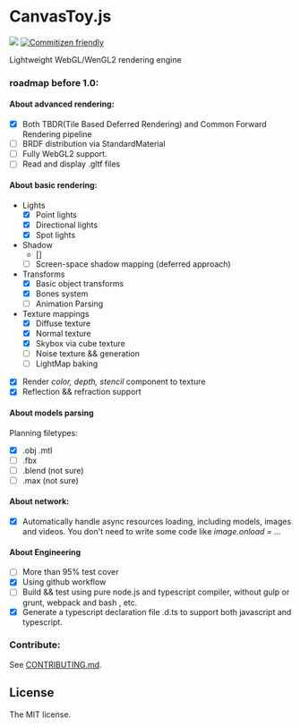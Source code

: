 # CanvasToy.js

![](https://travis-ci.org/Danielhu229/CanvasToy.svg?branch=master) [![Commitizen friendly](https://img.shields.io/badge/commitizen-friendly-brightgreen.svg)](http://commitizen.github.io/cz-cli/)


Lightweight WebGL/WenGL2 rendering engine

### roadmap before 1.0:

#### About advanced rendering:
+ [x] Both TBDR(Tile Based Deferred Rendering) and Common Forward Rendering pipeline
+ [ ] BRDF distribution via StandardMaterial
+ [ ] Fully WebGL2 support.
+ [ ] Read and display .gltf files

#### About basic rendering:
+ Lights
    * [x] Point lights
    * [x] Directional lights
    * [x] Spot lights
+ Shadow
    * []
    * [ ] Screen-space shadow mapping (deferred approach)
+ Transforms
    * [x] Basic object transforms
    * [x] Bones system
    * [ ] Animation Parsing
+ Texture mappings
    * [x] Diffuse texture
    * [x] Normal texture
    * [x] Skybox via cube texture
    * [ ]  Noise texture && generation
    * [ ]  LightMap baking
+ [x] Render *color, depth, stencil* component to texture
+ [x] Reflection && refraction support

#### About models parsing
Planning filetypes:
+ [x]  .obj .mtl
+ [ ]  .fbx
+ [ ]  .blend (not sure)
+ [ ]  .max (not sure)

#### About network:
+ [x]  Automatically handle async resources loading,  including models, images and videos. You don't need to write some code like *image.onload = ...*

#### About Engineering
+ [ ]  More than 95% test cover
+ [x]  Using github workflow
+ [ ]  Build && test using pure node.js and typescript compiler, without gulp or grunt, webpack and bash , etc.
+ [x]  Generate a typescript declaration file .d.ts to support both javascript and typescript.

### Contribute:

See [CONTRIBUTING.md](CONTRIBUTING.md).

##  License

The MIT license.
